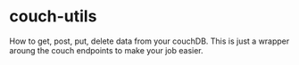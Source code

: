 # couch-utils

How to get, post, put, delete data from your couchDB.
This is just a wrapper aroung the couch endpoints to make your job easier.

